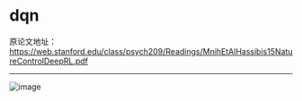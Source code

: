 dqn
===
原论文地址：https://web.stanford.edu/class/psych209/Readings/MnihEtAlHassibis15NatureControlDeepRL.pdf
___

![image](https://github.com/applezjm/reinforcement_learning/edit/master/dqn/dqn_algorithm.png)
